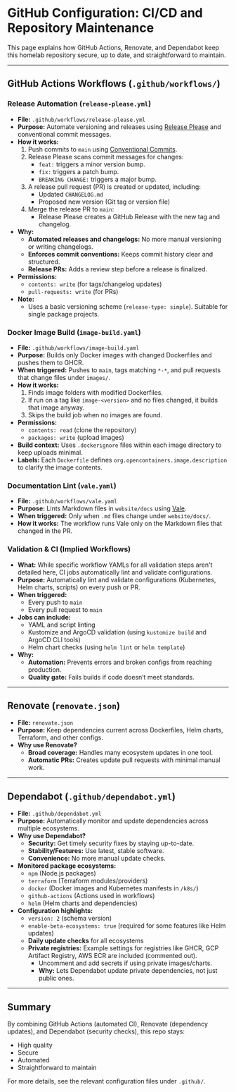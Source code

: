 # GitHub Configuration: CI/CD and Repository Maintenance

This page explains how GitHub Actions, Renovate, and Dependabot keep this homelab repository secure, up to date, and straightforward to maintain.

---

## GitHub Actions Workflows (`.github/workflows/`)

### Release Automation (`release-please.yml`)

- **File:** `.github/workflows/release-please.yml`
- **Purpose:** Automate versioning and releases using [Release Please](https://github.com/googleapis/release-please-action) and conventional commit messages.
- **How it works:**
  1. Push commits to `main` using [Conventional Commits](https://www.conventionalcommits.org/).
  2. Release Please scans commit messages for changes:
     - `feat:` triggers a minor version bump.
     - `fix:` triggers a patch bump.
     - `BREAKING CHANGE:` triggers a major bump.
  3. A release pull request (PR) is created or updated, including:
     - Updated `CHANGELOG.md`
     - Proposed new version (Git tag or version file)
  4. Merge the release PR to `main`:
     - Release Please creates a GitHub Release with the new tag and changelog.
- **Why:**
  - **Automated releases and changelogs:** No more manual versioning or writing changelogs.
  - **Enforces commit conventions:** Keeps commit history clear and structured.
  - **Release PRs:** Adds a review step before a release is finalized.
- **Permissions:**
  - `contents: write` (for tags/changelog updates)
  - `pull-requests: write` (for PRs)
- **Note:**
  - Uses a basic versioning scheme (`release-type: simple`). Suitable for single package projects.

### Docker Image Build (`image-build.yaml`)

- **File:** `.github/workflows/image-build.yaml`
- **Purpose:** Builds only Docker images with changed Dockerfiles and pushes them to GHCR.
- **When triggered:** Pushes to `main`, tags matching `*-*`, and pull requests that change files under `images/`.
- **How it works:**
  1. Finds image folders with modified Dockerfiles.
  2. If run on a tag like `image-<version>` and no files changed, it builds that image anyway.
  3. Skips the build job when no images are found.
- **Permissions:**
  - `contents: read` (clone the repository)
  - `packages: write` (upload images)
- **Build context:** Uses `.dockerignore` files within each image directory to keep uploads minimal.
- **Labels:** Each `Dockerfile` defines `org.opencontainers.image.description` to clarify the image contents.

### Documentation Lint (`vale.yaml`)

- **File:** `.github/workflows/vale.yaml`
- **Purpose:** Lints Markdown files in `website/docs` using [Vale](https://vale.sh/).
- **When triggered:** Only when `.md` files change under `website/docs/`.
- **How it works:** The workflow runs Vale only on the Markdown files that changed in the PR.

### Validation & CI (Implied Workflows)

- **What:** While specific workflow YAMLs for all validation steps aren't detailed here, CI jobs automatically lint and validate configurations.
- **Purpose:** Automatically lint and validate configurations (Kubernetes, Helm charts, scripts) on every push or PR.
- **When triggered:**
  - Every push to `main`
  - Every pull request to `main`
- **Jobs can include:**
  - YAML and script linting
   - Kustomize and ArgoCD validation (using `kustomize build` and ArgoCD CLI tools)
   - Helm chart checks (using `helm lint` or `helm template`)
- **Why:**
  - **Automation:** Prevents errors and broken configs from reaching production.
  - **Quality gate:** Fails builds if code doesn’t meet standards.

---

## Renovate (`renovate.json`)

- **File:** `renovate.json`
- **Purpose:** Keep dependencies current across Dockerfiles, Helm charts, Terraform, and other configs.
- **Why use Renovate?**
  - **Broad coverage:** Handles many ecosystem updates in one tool.
  - **Automatic PRs:** Creates update pull requests with minimal manual work.

---

## Dependabot (`.github/dependabot.yml`)

- **File:** `.github/dependabot.yml`
- **Purpose:** Automatically monitor and update dependencies across multiple ecosystems.
- **Why use Dependabot?**
  - **Security:** Get timely security fixes by staying up-to-date.
  - **Stability/Features:** Use latest, stable software.
  - **Convenience:** No more manual update checks.
- **Monitored package ecosystems:**
  - `npm` (Node.js packages)
  - `terraform` (Terraform modules/providers)
  - `docker` (Docker images and Kubernetes manifests in `/k8s/`)
  - `github-actions` (Actions used in workflows)
  - `helm` (Helm charts and dependencies)
- **Configuration highlights:**
  - `version: 2` (schema version)
  - `enable-beta-ecosystems: true` (required for some features like Helm updates)
  - **Daily update checks** for all ecosystems
  - **Private registries:** Example settings for registries like GHCR, GCP Artifact Registry, AWS ECR are included (commented out).
    - Uncomment and add secrets if using private images/charts.
    - **Why:** Lets Dependabot update private dependencies, not just public ones.

---


## Summary

By combining GitHub Actions (automated CI), Renovate (dependency updates), and Dependabot (security checks), this repo stays:

- High quality
- Secure
- Automated
- Straightforward to maintain

For more details, see the relevant configuration files under `.github/`.
